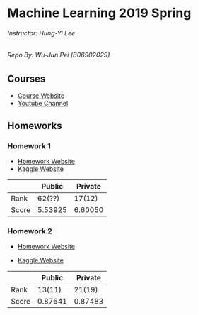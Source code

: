 # Machine Learning 2019 Spring

###### Instructor: Hung-Yi Lee

###### Repo By: Wu-Jun Pei (B06902029)

## Courses

-   [Course Website](http://speech.ee.ntu.edu.tw/~tlkagk/courses_ML19.html)
-   [Youtube Channel](https://www.youtube.com/playlist?list=PLJV_el3uVTsPy9oCRY30oBPNLCo89yu49)

## Homeworks

### Homework 1

-   [Homework Website](https://ntumlta2019.github.io/ml-web-hw1/)
-   [Kaggle Website](https://www.kaggle.com/c/ml2019spring-hw1)

|       | Public  | Private |
| ----- | ------- | ------- |
| Rank  | 62(??)  | 17(12)  |
| Score | 5.53925 | 6.60050 |

### Homework 2

-   [Homework Website](https://ntumlta2019.github.io/ml-web-hw2/)

-   [Kaggle Website](https://www.kaggle.com/c/ml2019spring-hw2)

|       | Public  | Private |
| ----- | ------- | ------- |
| Rank  | 13(11)  | 21(19)  |
| Score | 0.87641 | 0.87483 |

